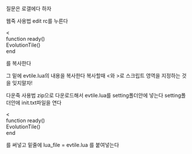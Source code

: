 질문은 로갤에다 하자 

웹죽 사용법
edit rc를 누른다

< <br>
function ready() <br>
EvolutionTile()  <br>
end <br>
>

를 복사한다

그 밑에 
evtile.lua의 내용을 복사한다
복사할때 <와 >로 스크립트 영역을 지정하는 것을 잊지말자!

다운죽 사용법
zip으로 다운로드해서 evtile.lua를 setting폴더안에 넣는다
setting폴더안에 init.txt파일을 연다

< <br>
function ready() <br>
EvolutionTile() <br>
end <br>
>

를 써넣고
밑줄에 lua_file = evtile.lua 를 붙여넣는다
